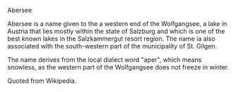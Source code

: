Abersee

Abersee is a name given to the a western end of the Wolfgangsee, a lake in Austria that lies mostly within the state of Salzburg and which is one of the best known lakes in the Salzkammergut resort region. The name ia also associated with the south-western part of the municipality of St. Gilgen.

The name derives from the local dialect word "aper", which means snowless, as the western part of the Wolfgangsee does not freeze in winter.

Quoted from Wikipedia.
